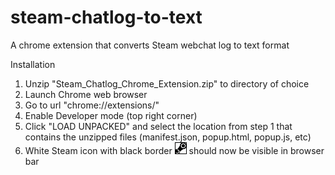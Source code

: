 # steam-chatlog-to-text
A chrome extension that converts Steam webchat log to text format

Installation
1. Unzip "Steam_Chatlog_Chrome_Extension.zip" to directory of choice
2. Launch Chrome web browser
3. Go to url "chrome://extensions/"
4. Enable Developer mode (top right corner)
5. Click "LOAD UNPACKED" and select the location from step 1 that contains the  unzipped files (manifest.json, popup.html, popup.js, etc)
6. White Steam icon with black border <img src="icon.png"> should now be visible in browser bar
